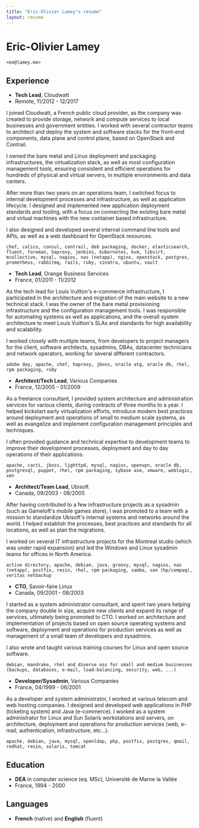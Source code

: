 ```yaml
---
title: "Eric-Olivier Lamey's resume"
layout: resume
---
```


# Eric-Olivier Lamey

    <eo@lamey.me>

## Experience

* __Tech Lead__, Cloudwatt
* Remote, 11/2012 - 12/2017

I joined Cloudwatt, a French public cloud provider, as the company was created to provide storage, network and compute services to local businesses and government entities. I worked with several contractor teams to architect and deploy the system and software stacks for the front-end components, data plane and control plane, based on OpenStack and Contrail.

I owned the bare metal and Linux deployment and packaging infrastructures, the virtualization stack, as well as most configuration management tools, ensuring consistent and efficient operations for hundreds of physical and virtual servers, in multiple environments and data centers.

After more than two years on an operations team, I switched focus to internal development processes and infrastructure, as well as application lifecycle. I designed and implemented new application deployment standards and tooling, with a focus on connecting the existing bare metal and virtual machines with the new container based infrastructure.

I also designed and developed several internal command line tools and APIs, as well as a web dashboard for OpenStack resources.

    chef, calico, consul, contrail, deb packaging, docker, elasticsearch, fluent, foreman, haproxy, jenkins, kubernetes, kvm, libvirt, mcollective, mysql, nagios, nas (netapp), nginx, openstack, postgres, prometheus, rabbitmq, rails, ruby, sinatra, ubuntu, vault

* __Tech Lead__, Orange Business Services
* France, 01/2011 - 11/2012

As the tech lead for Louis Vuitton's e-commerce infrastructure, I participated in the architecture and migration of the main website to a new technical stack. I was the owner of the bare metal provisioning infrastructure and the configuration management tools. I was responsible for automating systems as well as applications, and the overall system architecture to meet Louis Vuitton's SLAs and standards for high availability and scalability.

I worked closely with multiple teams, from developers to project managers for the client, software architects, sysadmins, DBAs, datacenter technicians and network operators, working for several different contractors.

    adobe day, apache, chef, haproxy, jboss, oracle atg, oracle db, rhel, rpm packaging, ruby

* __Architect/Tech Lead__, Various Companies
* France, 12/2005 - 01/2009

As a freelance consultant, I provided system architecture and administration services for various clients, during contracts of three months to a year. I helped kickstart early virtualization efforts, introduce modern best practices around deployment and operations of small to medium scale systems, as well as evangelize and implement configuration management principles and techniques.

I often provided guidance and technical expertise to development teams to improve their development processes, deployment and day to day operations of their applications.

    apache, cacti, jboss, lighttpd, mysql, nagios, openvpn, oracle db, postgresql, puppet, rhel, rpm packaging, sybase ase, vmware, weblogic, xen

* __Architect/Team Lead__, Ubisoft
* Canada, 09/2003 - 08/2005

After having contributed to a few infrastructure projects as a sysadmin (such as Gameloft's mobile games store), I was promoted to a team with a mission to standardize Ubisoft's internal systems and networks around the world. I helped establish the processes, best practices and standards for all locations, as well as plan the migrations.

I worked on several IT infrastructure projects for the Montreal studio (which was under rapid expansion) and led the Windows and Linux sysadmin teams for offices in North America.

    active directory, apache, debian, java, groovy, mysql, nagios, nas (netapp), postfix, resin, rhel, rpm packaging, samba, san (hp/compaq), veritas netbackup

* __CTO__, Savoir-faire Linux
* Canada, 09/2001 - 08/2003

I started as a system administrator consultant, and spent two years helping the company double in size, acquire new clients and expand its range of services, ultimately being promoted to CTO. I worked on architecture and implementation of projects based on open source operating systems and software, deployment and operations for production services as well as management of a small team of developers and sysadmins.

I also wrote and taught various training courses for Linux and open source software.

    debian, mandrake, rhel and diverse oss for small and medium businesses (backups, databases, e-mail, load-balancing, security, web, ...)

* __Developer/Sysadmin__, Various Companies
* France, 04/1999 - 06/2001

As a developer and system administrator, I worked at various telecom and web hosting companies. I designed and developed web applications in PHP (ticketing system) and Java (e-commerce). I worked as a system administrator for Linux and Sun Solaris workstations and servers, on architecture, deployment and operations for production services (web, e-mail, authentication, infrastructure, etc...).

    apache, debian, java, mysql, openldap, php, postfix, postgres, qmail, redhat, resin, solaris, tomcat

## Education

* __DEA__ in computer science (eq. MSc), Université de Marne la Vallée
* France, 1994 - 2000

## Languages

* __French__ (native) and __English__ (fluent)
